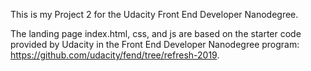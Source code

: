 This is my Project 2 for the Udacity Front End Developer Nanodegree.

The landing page index.html, css, and js are based on the starter code
provided by Udacity in the Front End Developer Nanodegree program:
https://github.com/udacity/fend/tree/refresh-2019.